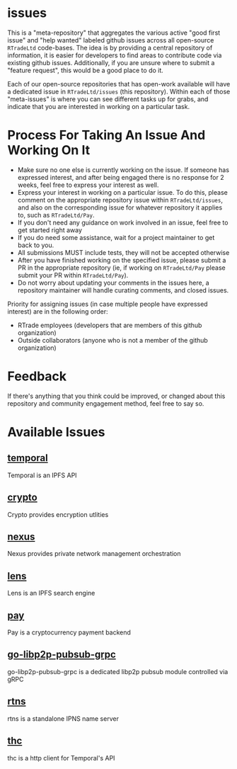 # issues

This is a "meta-repository" that aggregates the various active "good first issue" and "help wanted" labeled github issues across all open-source `RTradeLtd` code-bases. The idea is by providing a central repository of information, it is easier for developers to find areas to contribute code via existing github issues. Additionally, if you are unsure where to submit a "feature request", this would be a good place to do it.

Each of our open-source repositories that has open-work available will have a dedicated issue in `RTradeLtd/issues` (this repository). Within each of those "meta-issues" is where you can see different tasks up for grabs, and indicate that you are interested in working on a particular task.

# Process For Taking An Issue And Working On It

* Make sure no one else is currently working on the issue. If someone has expressed interest, and after being engaged there is no response for 2 weeks, feel free to express your interest as well.
* Express your interest in working on a particular issue. To do this, please comment on the appropriate repository issue within `RTradeLtd/issues`, and also on the corresponding issue for whatever repository it applies to, such as `RTradeLtd/Pay`.
* If you don't need any guidance on work involved in an issue, feel free to get started right away
* If you do need some assistance, wait for a project maintainer to get back to you.
* All submissions MUST include tests, they will not be accepted otherwise
* After you have finished working on the specified issue, please submit a PR in the appropriate repository (ie, if working on `RTradeLtd/Pay` please submit your PR within `RTradeLtd/Pay`).
* Do not worry about updating your comments in the issues here, a repository maintainer will handle curating comments, and closed issues.

Priority for assigning issues (in case multiple people have expressed interest) are in the following order:

* RTrade employees (developers that are members of this github organization)
* Outside collaborators (anyone who is not a member of the github organization)

# Feedback

If there's anything that you think could be improved, or changed about this repository and community engagement method, feel free to say so.


# Available Issues

## [temporal](https://github.com/RTradeLtd/issues/issues/8)

Temporal is an IPFS API 

## [crypto](https://github.com/RTradeLtd/issues/issues/7)

Crypto provides encryption utlities

## [nexus](https://github.com/RTradeLtd/issues/issues/6)

Nexus provides private network management orchestration

## [lens](https://github.com/RTradeLtd/issues/issues/5)

Lens is an IPFS search engine

## [pay](https://github.com/RTradeLtd/issues/issues/4)

Pay is a cryptocurrency payment backend

## [go-libp2p-pubsub-grpc](https://github.com/RTradeLtd/issues/issues/3)

go-libp2p-pubsub-grpc is a dedicated libp2p pubsub module controlled via gRPC

## [rtns](https://github.com/RTradeLtd/issues/issues/2)

rtns is a standalone IPNS name server

## [thc](https://github.com/RTradeLtd/issues/issues/1)

thc is a http client for Temporal's API
